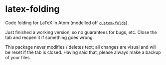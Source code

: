 # latex-folding
Code folding for LaTeX in Atom (modelled off [`custom-folds`](https://atom.io/packages/custom-folds)).

Just finished a working version, so no guarantees for bugs, etc. Close the tab and reopen it if something goes wrong.

This package never modifies / deletes text; all changes are visual and will be reset if the tab is closed. Having said that, please always make a backup of your files.
